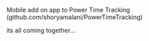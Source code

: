 Mobile add on app to Power Time Tracking (github.com/shoryamalani/PowerTimeTracking)

its all coming together...